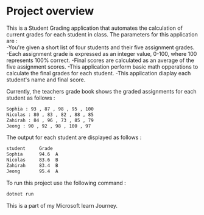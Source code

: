 
# Project overview 

This is a Student Grading application that automates the calculation of current grades for each student in class. The parameters for this application are : <br>
-You're given a short list of four students and their five assignment grades.
-Each assignment grade is expressed as an integer value, 0-100, where 100 represents 100% correct.
-Final scores are calculated as an average of the five assignment scores.
-This application perform basic math opperations to calculate the final grades for each student.
-This application diaplay each student's name and final score.

Currently, the teachers grade book shows the graded assignments for each student as follows : <br>
``` bash
Sophia : 93 , 87 , 98 , 95 , 100
Nicolas : 80 , 83 , 82 , 88 , 85
Zahirah : 84 , 96 , 73 , 85 , 79
Jeong : 90 , 92 , 98 , 100 , 97
```

The output for each student are displayed as follows :

``` bash
student     Grade
Sophia      94.6  A
Nicolas     83.6  B
Zahirah     83.4  B
Jeong       95.4  A
```

To run this project use the following command : 

```bash
dotnet run
```

This is a part of my Microsoft learn Journey.